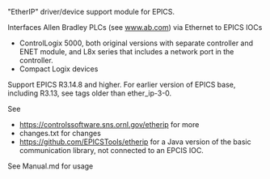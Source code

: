 "EtherIP" driver/device support module for EPICS.

Interfaces Allen Bradley PLCs (see www.ab.com) via Ethernet to EPICS IOCs
 * ControlLogix 5000,
   both original versions with separate controller and ENET module,
   and L8x series that includes a network port in the controller.
 * Compact Logix devices

Support EPICS R3.14.8 and higher.
For earlier version of EPICS base, including R3.13, see tags older than ether_ip-3-0.

See 
 * https://controlssoftware.sns.ornl.gov/etherip for more
 * changes.txt for changes
 * https://github.com/EPICSTools/etherip for a Java version of the basic communication library, not connected to an EPCIS IOC.

See Manual.md for usage